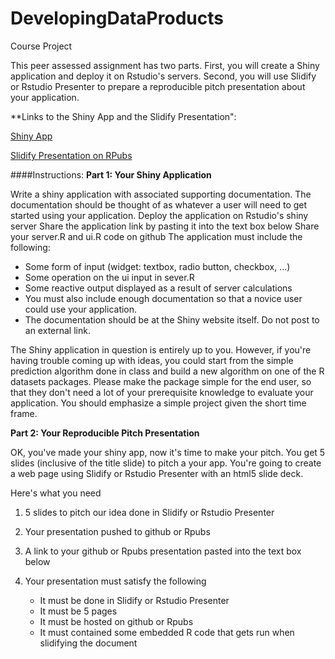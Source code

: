 # DevelopingDataProducts
Course Project

This peer assessed assignment has two parts. First, you will create a Shiny application and deploy it on Rstudio's servers. Second, you will use Slidify or Rstudio Presenter to prepare a reproducible pitch presentation about your application.

**Links to the Shiny App and the Slidify Presentation":

<a href="brooke29.shinyapps.io/Project">
Shiny App</a>

<a href="http://rpubs.com/Brooke29/86133">Slidify Presentation on RPubs</a>

####Instructions:
**Part 1: Your Shiny Application**

Write a shiny application with associated supporting documentation. The documentation should be thought of as whatever a user will need to get started using your application.
Deploy the application on Rstudio's shiny server
Share the application link by pasting it into the text box below
Share your server.R and ui.R code on github
The application must include the following:

- Some form of input (widget: textbox, radio button, checkbox, ...)
- Some operation on the ui input in sever.R
- Some reactive output displayed as a result of server calculations
- You must also include enough documentation so that a novice user could use your application.
- The documentation should be at the Shiny website itself. Do not post to an external link.

The Shiny application in question is entirely up to you. However, if you're having trouble coming up with ideas, you could start from the simple prediction algorithm done in class and build a new algorithm on one of the R datasets packages. Please make the package simple for the end user, so that they don't need a lot of your prerequisite knowledge to evaluate your application. You should emphasize a simple project given the short time frame.  

**Part 2: Your Reproducible Pitch Presentation**

OK, you've made your shiny app, now it's time to make your pitch. You get 5 slides (inclusive of the title slide)  to pitch a your app. You're going to create a web page using Slidify or Rstudio Presenter with an html5 slide deck.

Here's what you need

1. 5 slides to pitch our idea done in Slidify or Rstudio Presenter
1. Your presentation pushed to github or Rpubs
1. A link to your github or Rpubs presentation pasted into the text box below
1. Your presentation must satisfy the following

	- It must be done in Slidify or Rstudio Presenter
	- It must be 5 pages
	- It must be hosted on github or Rpubs
	- It must contained some embedded R code that gets run when slidifying the document